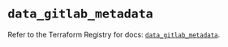 # `data_gitlab_metadata`

Refer to the Terraform Registry for docs: [`data_gitlab_metadata`](https://registry.terraform.io/providers/gitlabhq/gitlab/17.6.1/docs/data-sources/metadata).
